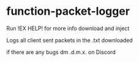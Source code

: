 # function-packet-logger 
Run !EX HELP! for more info
download and inject


Logs all client sent packets in the .txt downloaded



if there are any bugs dm .d.m.x. on Discord
